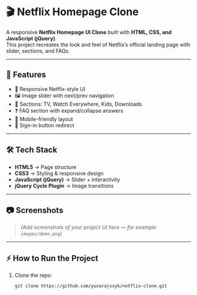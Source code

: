 # 🎬 Netflix Homepage Clone  

A responsive **Netflix Homepage UI Clone** built with **HTML, CSS, and JavaScript (jQuery)**.  
This project recreates the look and feel of Netflix’s official landing page with slider, sections, and FAQs.

---

## 🚀 Features
- 🎨 Responsive Netflix-style UI  
- 🖼️ Image slider with next/prev navigation  
- 📂 Sections: TV, Watch Everywhere, Kids, Downloads  
- ❓ FAQ section with expand/collapse answers  
- 📱 Mobile-friendly layout  
- 🔑 Sign-in button redirect  

---

## 🛠️ Tech Stack
- **HTML5** → Page structure  
- **CSS3** → Styling & responsive design  
- **JavaScript (jQuery)** → Slider + interactivity  
- **jQuery Cycle Plugin** → Image transitions  

---

## 📷 Screenshots
> *(Add screenshots of your project UI here — for example `images/demo.png`)*  

---

## ⚡ How to Run the Project
1. Clone the repo:
   ```bash
   git clone https://github.com/yuvarajssyk/netflix-clone.git
